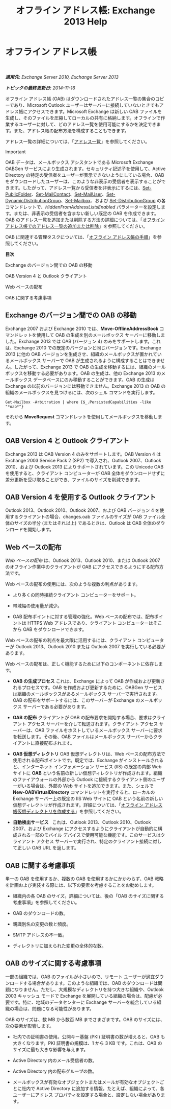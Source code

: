 ﻿---
title: 'オフライン アドレス帳: Exchange 2013 Help'
TOCTitle: オフライン アドレス帳
ms:assetid: a6bcb072-4ab9-400e-a5d0-c05264629097
ms:mtpsurl: https://technet.microsoft.com/ja-jp/library/Bb232155(v=EXCHG.150)
ms:contentKeyID: 49896399
ms.date: 04/24/2018
mtps_version: v=EXCHG.150
ms.translationtype: HT
---

# オフライン アドレス帳

 

_**適用先:** Exchange Server 2010, Exchange Server 2013_

_**トピックの最終更新日:** 2014-11-16_

オフライン アドレス帳 (OAB) はダウンロードされたアドレス一覧の集合のコピーであり、Microsoft Outlook ユーザーはサーバーに接続していないときでもアドレス帳にアクセスできます。Microsoft Exchange は新しい OAB ファイルを生成し、そのファイルを圧縮してローカルの共有に格納します。オフラインで作業するユーザーに対して、どのアドレス一覧を使用可能にするかを決定できます。また、アドレス帳の配布方法を構成することもできます。

アドレス一覧の詳細については、「[アドレス一覧](https://docs.microsoft.com/ja-jp/exchange/address-books/address-lists/address-lists)」を参照してください。


> [!IMPORTANT]
> OAB データは、メールボックス アシスタントである Microsoft Exchange OABGen サービスにより生成されます。セキュリティ記述子を使用して、Active Directory の特定の受信者をユーザーが表示できないようにしている場合、OAB をダウンロードしたユーザーは、このような非表示の受信者を表示することができます。したがって、アドレス一覧から受信者を非表示にするには、<A href="https://technet.microsoft.com/ja-jp/library/aa998596(v=exchg.150)">Set-PublicFolder</A>、<A href="https://technet.microsoft.com/ja-jp/library/aa995950(v=exchg.150)">Set-MailContact</A>、<A href="https://technet.microsoft.com/ja-jp/library/aa995971(v=exchg.150)">Set-MailUser</A>、<A href="https://technet.microsoft.com/ja-jp/library/bb123796(v=exchg.150)">Set-DynamicDistributionGroup</A>、<A href="https://technet.microsoft.com/ja-jp/library/bb123981(v=exchg.150)">Set-Mailbox</A>、および <A href="https://technet.microsoft.com/ja-jp/library/bb124955(v=exchg.150)">Set-DistributionGroup</A> の各コマンドレットで、<EM>HiddenFromAddressListsEnabled</EM> パラメーターを設定します。または、非表示の受信者を含まない新しい既定の OAB を作成できます。OAB のアドレス一覧を追加または削除する方法の詳細については、「<A href="add-an-address-list-to-or-remove-an-address-list-from-an-offline-address-book-exchange-2013-help.md">オフライン アドレス帳でのアドレス一覧の追加または削除</A>」を参照してください。



OAB に関連する管理タスクについては、「[オフライン アドレス帳の手順](https://docs.microsoft.com/ja-jp/exchange/address-books/offline-address-books/offline-address-book-procedures)」を参照してください。

**目次**

Exchange のバージョン間での OAB の移動

OAB Version 4 と Outlook クライアント

Web ベースの配布

OAB に関する考慮事項

## Exchange のバージョン間での OAB の移動

Exchange 2007 および Exchange 2010 では、**Move-OfflineAddressBook** コマンドレットを使用して OAB の生成を別のメールボックス サーバーに移動しました。Exchange 2013 では OAB (バージョン 4) のみをサポートします。これは、Exchange 2010 での既定のバージョンと同じバージョンです。Exchange 2013 に他の OAB バージョンを生成させ、組織のメールボックスが置かれているメールボックス サーバーで OAB が生成されるように構成することはできません。したがって、Exchange 2013 で OAB の生成を移動するには、組織のメールボックスを移動する必要があります。OAB の生成は、他の Exchange 2013 のメールボックス データベースにのみ移動することができます。OAB の生成は Exchange の以前のバージョンには移動できません。Exchange 2013 の OAB の組織のメールボックスを見つけるには、次のシェル コマンドを実行します。

    Get-Mailbox -Arbitration | where {$_.PersistedCapabilities -like "*oab*"}

それから **MoveRequest** コマンドレットを使用してメールボックスを移動します。

## OAB Version 4 と Outlook クライアント

Exchange 2013 は OAB Version 4 のみをサポートします。OAB Version 4 は Exchange 2003 Service Pack 2 (SP2) で導入され、Outlook 2007、Outlook 2010、および Outlook 2013 によりサポートされています。この Unicode OAB を使用すると、クライアント コンピューターが OAB 全体をダウンロードせずに差分更新を受け取ることができ、ファイルのサイズを削減できます。

## OAB Version 4 を使用する Outlook クライアント

Outlook 2013、Outlook 2010、Outlook 2007、および OAB バージョン 4 を使用するクライアントの場合、changes.oab ファイルのサイズが OAB ファイル全体のサイズの半分 (またはそれ以上) であるときは、Outlook は OAB 全体のダウンロードを開始します。

## Web ベースの配布

*Web ベースの配布* は、Outlook 2013、Outlook 2010、または Outlook 2007 のオフライン作業中のクライアントが OAB にアクセスできるようにする配布方法です。

Web ベースの配布の使用には、次のような複数の利点があります。

  - より多くの同時接続クライアント コンピューターをサポート。

  - 帯域幅の使用量が減少。

  - OAB 配布ポイントに対する管理の強化。Web ベースの配布では、配布ポイントは HTTPS Web アドレスであり、クライアント コンピューターはそこから OAB をダウンロードできます。

Web ベースの配布の利点を最大限に活用するには、クライアント コンピューターが Outlook 2013、Outlook 2010 または Outlook 2007 を実行している必要があります。

Web ベースの配布は、正しく機能するために以下のコンポーネントに依存します。

  - **OAB の生成プロセス** これは、Exchange によって OAB が作成および更新されるプロセスです。OAB を作成および更新するために、OABGen サービスは組織のメールボックスがあるメールボックス サーバーで実行されます。OAB の配布をサポートするには、このサーバーが Exchange のメールボックス サーバーである必要があります。

  - **OAB の配布** クライアントが OAB の配布要求を開始する場合、要求はクライアント アクセス サーバーを介して転送されます。クライアント アクセス サーバーは、OAB ファイルをホストしているメールボックス サーバーに要求を転送します。その後、OAB ファイルはメールボックス サーバーからクライアントに直接配布されます。

  - **OAB 仮想ディレクトリ** OAB 仮想ディレクトリは、Web ベースの配布方法で使用される配布ポイントです。既定では、Exchange がインストールされると、インターネット インフォメーション サービス (IIS) の既定の内部 Web サイトに **OAB** という名前の新しい仮想ディレクトリが作成されます。組織のファイアウォールの外部から Outlook に接続するクライアント側のユーザーがいる場合は、外部の Web サイトを追加できます。また、シェルで **New-OABVirtualDirectory** コマンドレットを実行すると、ローカルの Exchange サーバー上の既定の IIS Web サイトに OAB という名前の新しい仮想ディレクトリが作成されます。詳細については、「[オフライン アドレス帳仮想ディレクトリを作成する](https://docs.microsoft.com/ja-jp/exchange/address-books/offline-address-books/create-virtual-directory)」を参照してください。

  - **自動検出サービス**   これは、Outlook 2013、Outlook 2010、Outlook 2007、および Exchange にアクセスするようにクライアントが自動的に構成される一部のモバイル デバイスで使用可能な機能です。このサービスはクライアント アクセス サーバーで実行され、特定のクライアント接続に対して正しい OAB URL を返します。

## OAB に関する考慮事項

単一の OAB を使用するか、複数の OAB を使用するかにかかわらず、OAB 戦略を計画および実装する際には、以下の要素を考慮することをお勧めします。

  - 組織内の各 OAB のサイズ。詳細については、後の「OAB のサイズに関する考慮事項」を参照してください。

  - OAB のダウンロードの数。

  - 親識別名の変更の数と頻度。

  - SMTP アドレスの不一致。

  - ディレクトリに加えられた変更の全体的な数。

## OAB のサイズに関する考慮事項

一部の組織では、OAB のファイルが小さいので、リモート ユーザーが適宜ダウンロードする場合があります。このような組織では、OAB のダウンロードは問題になりません。ただし、大規模なディレクトリを持つ大きな組織や、Outlook 2003 キャッシュ モードで Exchange を展開している組織の場合は、配慮が必要です。特に、地域のデータセンターに Exchange サーバーを統合している組織の場合は、問題になる可能性があります。

OAB のサイズは、数 MB から数百 MB までさまざまです。OAB のサイズには、次の要素が影響します。

  - 社内での証明書の使用。公開キー基盤 (PKI) 証明書の数が増えると、OAB も大きくなります。PKI 証明書の規模は、1 から 3 KB です。これは、OAB のサイズに最も大きな影響を与えます。

  - Active Directory 内のメール受信者の数。

  - Active Directory 内の配布グループの数。

  - メールボックスが有効なオブジェクトまたはメールが有効なオブジェクトごとに社内で Active Directory に追加する情報。たとえば、組織によって、各ユーザーにアドレス プロパティを設定する場合と、設定しない場合があります。

